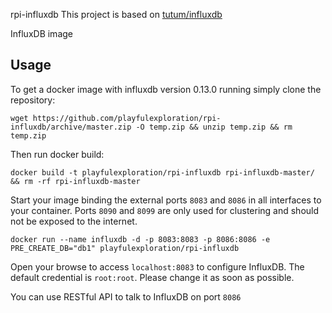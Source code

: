rpi-influxdb
This project is based on [tutum/influxdb](https://github.com/tutumcloud/influxdb) 

InfluxDB image

Usage
-----

To get a docker image with influxdb version 0.13.0 running simply clone the repository:

    wget https://github.com/playfulexploration/rpi-influxdb/archive/master.zip -O temp.zip && unzip temp.zip && rm temp.zip

Then run docker build:

    docker build -t playfulexploration/rpi-influxdb rpi-influxdb-master/ && rm -rf rpi-influxdb-master

Start your image binding the external ports `8083` and `8086` in all interfaces to your container. Ports `8090` and `8099` are only used for clustering and should not be exposed to the internet.

    docker run --name influxdb -d -p 8083:8083 -p 8086:8086 -e PRE_CREATE_DB="db1" playfulexploration/rpi-influxdb

Open your browse to access `localhost:8083` to configure InfluxDB. The default credential is `root:root`. Please change it as soon as possible.

You can use RESTful API to talk to InfluxDB on port `8086`

    
